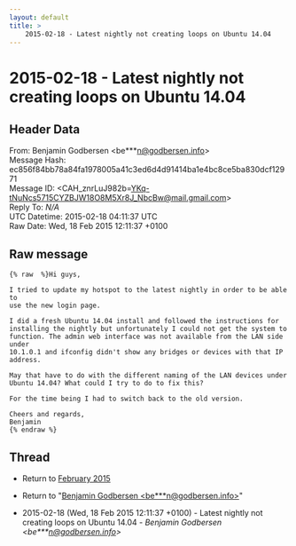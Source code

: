 ```yaml
---
layout: default
title: >
    2015-02-18 - Latest nightly not creating loops on Ubuntu 14.04
---
```


# 2015-02-18 - Latest nightly not creating loops on Ubuntu 14.04

## Header Data

From: Benjamin Godbersen \<be***n@godbersen.info\><br>
Message Hash: ec856f84bb78a84fa1978005a41c3ed6d4d91414ba1e4bc8ce5ba830dcf12971<br>
Message ID: \<CAH_znrLuJ982b=YKq-tNuNcs5715CYZBJW18O8M5Xr8J_NbcBw@mail.gmail.com\><br>
Reply To: _N/A_<br>
UTC Datetime: 2015-02-18 04:11:37 UTC<br>
Raw Date: Wed, 18 Feb 2015 12:11:37 +0100<br>

## Raw message

```
{% raw  %}Hi guys,

I tried to update my hotspot to the latest nightly in order to be able to
use the new login page.

I did a fresh Ubuntu 14.04 install and followed the instructions for
installing the nightly but unfortunately I could not get the system to
function. The admin web interface was not available from the LAN side under
10.1.0.1 and ifconfig didn't show any bridges or devices with that IP
address.

May that have to do with the different naming of the LAN devices under
Ubuntu 14.04? What could I try to do to fix this?

For the time being I had to switch back to the old version.

Cheers and regards,
Benjamin
{% endraw %}
```

## Thread

+ Return to [February 2015](/archive/2015/02)

+ Return to "[Benjamin Godbersen <be***n<span>@</span>godbersen.info>](/authors/be___n_at_godbersen_info)"

+ 2015-02-18 (Wed, 18 Feb 2015 12:11:37 +0100) - Latest nightly not creating loops on Ubuntu 14.04 - _Benjamin Godbersen \<be***n@godbersen.info\>_

